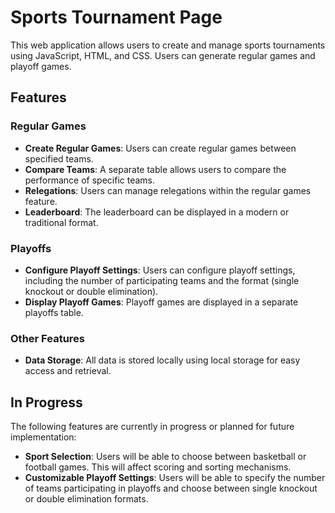 # Sports Tournament Page

This web application allows users to create and manage sports tournaments using JavaScript, HTML, and CSS. Users can generate regular games and playoff games.

## Features

### Regular Games

- **Create Regular Games**: Users can create regular games between specified teams.
- **Compare Teams**: A separate table allows users to compare the performance of specific teams.
- **Relegations**: Users can manage relegations within the regular games feature.
- **Leaderboard**: The leaderboard can be displayed in a modern or traditional format.

### Playoffs

- **Configure Playoff Settings**: Users can configure playoff settings, including the number of participating teams and the format (single knockout or double elimination).
- **Display Playoff Games**: Playoff games are displayed in a separate playoffs table.

### Other Features

- **Data Storage**: All data is stored locally using local storage for easy access and retrieval.

## In Progress

The following features are currently in progress or planned for future implementation:

- **Sport Selection**: Users will be able to choose between basketball or football games. This will affect scoring and sorting mechanisms.
- **Customizable Playoff Settings**: Users will be able to specify the number of teams participating in playoffs and choose between single knockout or double elimination formats.
